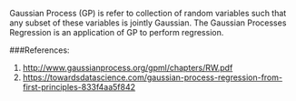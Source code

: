 Gaussian Process (GP) is refer to collection of random variables such that any subset of these variables is jointly Gaussian. The Gaussian Processes Regression is an application of GP to perform regression.




###References:
1. http://www.gaussianprocess.org/gpml/chapters/RW.pdf
2. https://towardsdatascience.com/gaussian-process-regression-from-first-principles-833f4aa5f842


